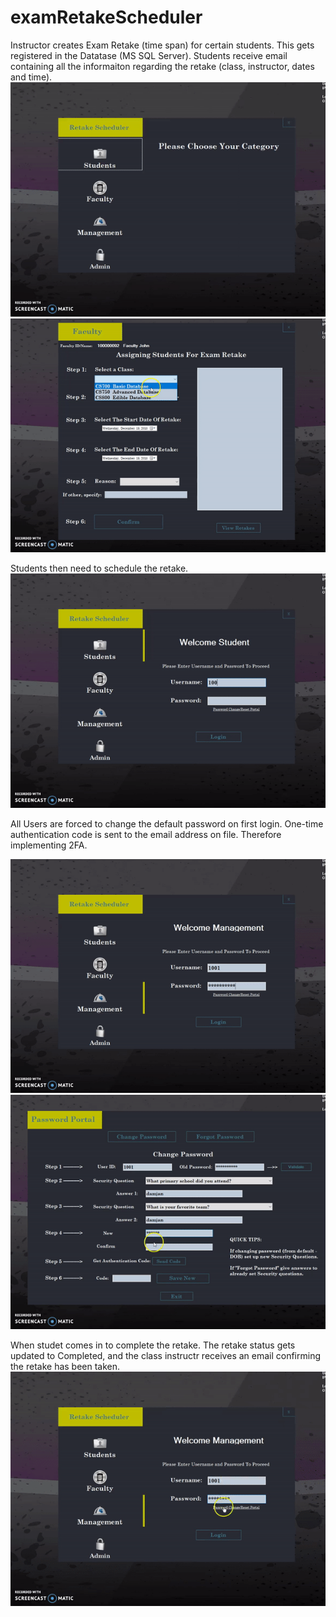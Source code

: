 # examRetakeScheduler
Instructor creates Exam Retake (time span) for certain students. This gets registered in the Datatase (MS SQL Server). Students receive email containing all the informaiton regarding the retake (class, instructor, dates and time).
![](examRetake.gif)
![](examRetake2.gif)

Students then need to schedule the retake.
![](examRetake3.gif)

All Users are forced to change the default password on first login. One-time authentication code is sent to the email address on file. Therefore implementing 2FA.

![](examRetake4.gif)
![](examRetake5.gif)

When studet comes in to complete the retake. The retake status gets updated to Completed, and the class instructr receives an email confirming the retake has been taken. 
![](examRetake6.gif)

